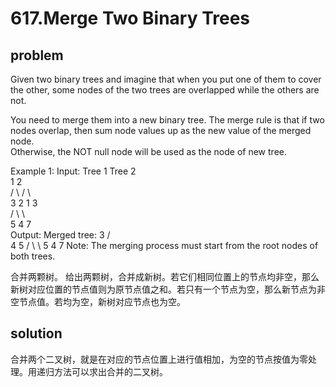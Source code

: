 617.Merge Two Binary Trees
====  
problem
-------  
Given two binary trees and imagine that when you put one of them to cover the other, some nodes of the two trees are overlapped while the others are not.  

You need to merge them into a new binary tree. The merge rule is that if two nodes overlap, then sum node values up as the new value of the merged node.  
Otherwise, the NOT null node will be used as the node of new tree.  

Example 1:
Input: 
	Tree 1                     Tree 2                  
          1                         2                             
         / \                       / \                            
        3   2                     1   3                        
       /                           \   \                      
      5                             4   7                  
Output: 
Merged tree:
	     3
	    / \
	   4   5
	  / \   \ 
	 5   4   7
Note: The merging process must start from the root nodes of both trees.  

合并两颗树。
给出两颗树，合并成新树。若它们相同位置上的节点均非空，那么新树对应位置的节点值则为原节点值之和。若只有一个节点为空，那么新节点为非空节点值。若均为空，新树对应节点也为空。

solution
--------
合并两个二叉树，就是在对应的节点位置上进行值相加，为空的节点按值为零处理。用递归方法可以求出合并的二叉树。